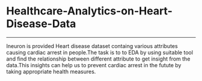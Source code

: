 # Healthcare-Analytics-on-Heart-Disease-Data
---------------------------------------------------
Ineuron is provided  Heart disease dataset containg various attributes causing cardiac arrest in people.The task is to to EDA by using suitable tool and find the relationship between different attribute to get insight from the data.This insights can help us to prevent cardiac arrest in the futute by taking appropriate health measures. 
